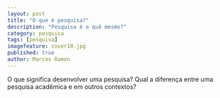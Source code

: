 ```yaml
---
layout: post
title: "O que é pesquisa?"
description: "Pesquisa é o quê mesmo?"
category: pesquisa
tags: [pesquisa]
imagefeature: cover10.jpg
published: true
author: Marcos Ramon
---
```


O que significa desenvolver uma pesquisa? Qual a diferença entre uma pesquisa acadêmica e em outros contextos?
